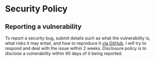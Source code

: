 # Security Policy

## Reporting a vulnerability

To report a security bug, submit details such as what the vulnerability is,
what risks it may entail, and how to reproduce it [via GitHub].
I will try to respond and deal with the issue within 2 weeks.
Disclosure policy is to disclose a vulnerability within 90 days of it being reported.

[via GitHub]: https://github.com/symtegration/symtegration/security/advisories/new
